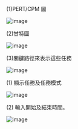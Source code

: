 (1)PERT/CPM 圖

![image](https://github.com/user-attachments/assets/fc4a6b7d-a542-4802-9722-f7e707ef9f38)

(2)甘特圖

![image](https://github.com/user-attachments/assets/fe8b3d19-0657-4a9e-9420-dcb8c8674008)


(3)關鍵路徑來表示這些任務

![image](https://github.com/user-attachments/assets/8d493603-3036-47b2-8133-80d1bf322be3)

(1) 顯示任務及任務模式

![image](https://github.com/user-attachments/assets/f0ad785b-e3c0-468a-b124-cfa4c6fd83a4)

(2) 輸入開始及結束時間。

![image](https://github.com/user-attachments/assets/4bdbb2b0-7b1a-4f55-b54b-c0edc2f1db73)
